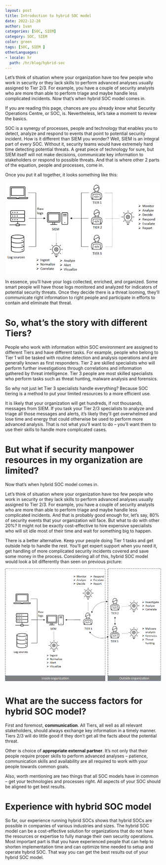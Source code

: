 ```yaml
---
layout: post
title: Introduction to hybrid SOC model
date: 2022-12-28
author: Ivan
categories: [SOC, SIEM]
category: SOC, SIEM
color: green
tags: [SOC, SIEM ]
otherLanguages:
- locale: hr
  path: /hr/blog/hybrid-soc
---
```

Let’s think of situation where your organization have too few people who work in security or they lack skills to perform advanced analyses usually assigned to Tier 2/3. For example, you have a couple of security analysts who are more than able to perform triage and maybe handle less complicated incidents. Now that’s when hybrid SOC model comes in.

If you are reading this page, chances are you already know what Security Operations Centre, or SOC, is. Nevertheless, let’s take a moment to review the basics.

SOC is a synergy of processes, people and technology that enables you to detect, analyze and respond to events that point to potential security incident. How is it different than SIEM you wonder? Well, SIEM is an integral part of every SOC. Without it, security teams would have extremely hard time detecting potential threats. A great piece of technology for sure, but SIEM itself will not make decisions, communicate key information to stakeholders or respond to possible threats. And that is where other 2 parts of the equation, people and processes, come in.

Once you put it all together, it looks something like this:

![Basic SOC model](/images/2022-12-28-hybrid-soc/hsoc1.png)

In essence, you’ll have your logs collected, enriched, and organized. Some smart people will have those logs monitored and analyzed for indicators of potential security threats. Once they decide there is a threat looming, they’ll communicate right information to right people and participate in efforts to contain and eliminate that threat.

# So, what’s the story with different Tiers?

People who work with information within SOC environment are assigned to different Tiers and have different tasks. For example, people who belong to Tier 1 will be tasked with routine detection and analysis operations and are generally known as first responders. Tier 2 are skilled specialists who will perform further investigations through correlations and information gathered by threat intelligence. Tier 3 people are most skilled specialists who perform tasks such as threat hunting, malware analysis and forensics.

So why not just let Tier 3 specialists handle everything? Because SOC tiering is a method to put your limited resources to a more efficient use.

It is likely that your organization will get hundreds, if not thousands, messages from SIEM. If you task your Tier 2/3 specialists to analyze and triage all those messages and alerts, it’s likely they’ll get overwhelmed and lose time and energy that could otherwise be used to perform more advanced analysis. That is not what you’ll want to do – you’ll want them to use their skills to handle more complicated cases.

# But what if security manpower resources in my organization are limited?

Now that’s when hybrid SOC model comes in.

Let’s think of situation where your organization have too few people who work in security or they lack skills to perform advanced analyses usually assigned to Tier 2/3. For example, you have a couple of security analysts who are more than able to perform triage and maybe handle less complicated incidents. And that is probably good enough for, let’s say, 80% of security events that your organization will face. But what to do with other 20%? It might not be exactly cost-effective to hire expensive specialists who will sit idle most of their time and wait for something big to happen.

There is a better alternative. Keep your people doing Tier 1 tasks and get outside help to handle the rest. You’ll get expert support when you need it, get handling of more complicated security incidents covered and save some money in the process. Considering all of this, hybrid SOC model would look a bit differently than seen on previous picture:

![Hybrid SOC model](/images/2022-12-28-hybrid-soc/hsoc2.png)

# What are the success factors for hybrid SOC model?

First and foremost, **communication**. All Tiers, all well as all relevant stakeholders, should always exchange key information in a timely manner. Tiers 2/3 will do little good if they don’t get all the facts about the potential threat.

Other is choice of **appropriate external partner**. It’s not only that their people require proper skills to perform advanced analyses – patience, communication skills and availability are all required to work with your people towards common goals.

Also, worth mentioning are two things that all SOC models have in common – get your technologies and processes right. All aspects of your SOC should be aligned to get best results.

# Experience with hybrid SOC model

So far, our experience running hybrid SOCs shows that hybrid SOCs are possible in companies of various industries and sizes. The hybrid SOC model can be a cost-effective solution for organizations that do not have the resources or expertise to fully manage their own security operations.
Most important part is that you have experienced people that can help to shorten implementation time and can optimize time needed to setup and operate hybrid SOC. That way you can get the best results out of your hybrid SOC model.


